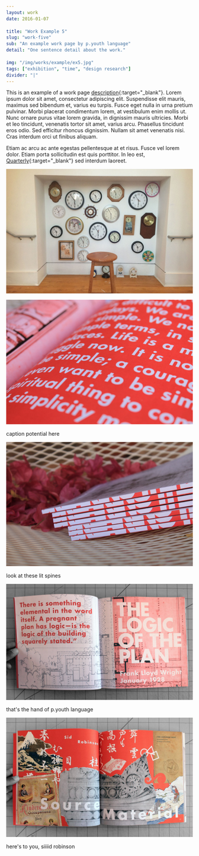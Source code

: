 ```yaml
---
layout: work
date: 2016-01-07

title: "Work Example 5"
slug: "work-five"
sub: "An example work page by p.youth language"
detail: "One sentence detail about the work."

img: "/img/works/example/ex5.jpg"
tags: ["exhibition", "time", "design research"]
divider: "|"
---
```


This is an example of a work page [description](https://www.merriam-webster.com/dictionary/description){:target="_blank"}. Lorem ipsum dolor sit amet, consectetur adipiscing elit. Suspendisse elit mauris, maximus sed bibendum et, varius eu turpis. Fusce eget nulla in urna pretium pulvinar. Morbi placerat condimentum lorem, at vestibulum enim mollis ut. Nunc ornare purus vitae lorem gravida, in dignissim mauris ultricies. Morbi et leo tincidunt, venenatis tortor sit amet, varius arcu. Phasellus tincidunt eros odio. Sed efficitur rhoncus dignissim. Nullam sit amet venenatis nisi. Cras interdum orci ut finibus aliquam.

Etiam ac arcu ac ante egestas pellentesque at et risus. Fusce vel lorem dolor. Etiam porta sollicitudin est quis porttitor. In leo est, [Quarterly](http://franklloydwright.org/quarterly){:target="_blank"} sed interdum laoreet.

![Plan Quarterly](/img/works/example/ex5.jpg)

![detail](/img/works/example/plan_detail.jpg)

caption potential here

![spine](/img/works/example/plan_spine.jpg)

look at these lit spines

![spread1](/img/works/example/spread1.jpg)

that's the hand of p.youth language

![spread2](/img/works/example/spread2.jpg)

here's to you, siiiid robinson
